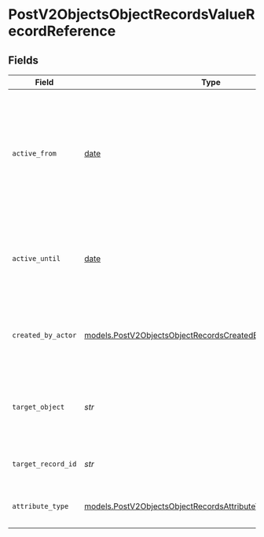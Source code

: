 # PostV2ObjectsObjectRecordsValueRecordReference


## Fields

| Field                                                                                                                                | Type                                                                                                                                 | Required                                                                                                                             | Description                                                                                                                          | Example                                                                                                                              |
| ------------------------------------------------------------------------------------------------------------------------------------ | ------------------------------------------------------------------------------------------------------------------------------------ | ------------------------------------------------------------------------------------------------------------------------------------ | ------------------------------------------------------------------------------------------------------------------------------------ | ------------------------------------------------------------------------------------------------------------------------------------ |
| `active_from`                                                                                                                        | [date](https://docs.python.org/3/library/datetime.html#date-objects)                                                                 | :heavy_check_mark:                                                                                                                   | The point in time at which this value was made "active". `active_from` can be considered roughly analogous to `created_at`.          | 2023-01-01T15:00:00.000000000Z                                                                                                       |
| `active_until`                                                                                                                       | [date](https://docs.python.org/3/library/datetime.html#date-objects)                                                                 | :heavy_check_mark:                                                                                                                   | The point in time at which this value was deactivated. If `null`, the value is active.                                               | 2023-01-01T15:00:00.000000000Z                                                                                                       |
| `created_by_actor`                                                                                                                   | [models.PostV2ObjectsObjectRecordsCreatedByActor7](../models/postv2objectsobjectrecordscreatedbyactor7.md)                           | :heavy_check_mark:                                                                                                                   | The actor that created this value.                                                                                                   | {<br/>"type": "workspace-member",<br/>"id": "50cf242c-7fa3-4cad-87d0-75b1af71c57b"<br/>}                                             |
| `target_object`                                                                                                                      | *str*                                                                                                                                | :heavy_check_mark:                                                                                                                   | A slug identifying the object that the referenced record belongs to.                                                                 | people                                                                                                                               |
| `target_record_id`                                                                                                                   | *str*                                                                                                                                | :heavy_check_mark:                                                                                                                   | A UUID to identify the referenced record.                                                                                            | 891dcbfc-9141-415d-9b2a-2238a6cc012d                                                                                                 |
| `attribute_type`                                                                                                                     | [models.PostV2ObjectsObjectRecordsAttributeTypeRecordReference](../models/postv2objectsobjectrecordsattributetyperecordreference.md) | :heavy_check_mark:                                                                                                                   | The attribute type of the value.                                                                                                     | record-reference                                                                                                                     |